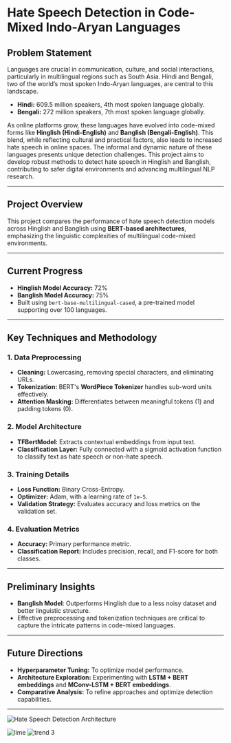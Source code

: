 # **Hate Speech Detection in Code-Mixed Indo-Aryan Languages**

## **Problem Statement**  
Languages are crucial in communication, culture, and social interactions, particularly in multilingual regions such as South Asia. Hindi and Bengali, two of the world’s most spoken Indo-Aryan languages, are central to this landscape.  
- **Hindi:** 609.5 million speakers, 4th most spoken language globally.  
- **Bengali:** 272 million speakers, 7th most spoken language globally.  

As online platforms grow, these languages have evolved into code-mixed forms like **Hinglish (Hindi-English)** and **Banglish (Bengali-English)**. This blend, while reflecting cultural and practical factors, also leads to increased hate speech in online spaces. The informal and dynamic nature of these languages presents unique detection challenges. This project aims to develop robust methods to detect hate speech in Hinglish and Banglish, contributing to safer digital environments and advancing multilingual NLP research.

---

## **Project Overview**  
This project compares the performance of hate speech detection models across Hinglish and Banglish using **BERT-based architectures**, emphasizing the linguistic complexities of multilingual code-mixed environments.  



---

## **Current Progress**  
- **Hinglish Model Accuracy:** 72%  
- **Banglish Model Accuracy:** 75%  
- Built using `bert-base-multilingual-cased`, a pre-trained model supporting over 100 languages.

---

## **Key Techniques and Methodology**  

### **1. Data Preprocessing**  
- **Cleaning:** Lowercasing, removing special characters, and eliminating URLs.  
- **Tokenization:** BERT's **WordPiece Tokenizer** handles sub-word units effectively.  
- **Attention Masking:** Differentiates between meaningful tokens (1) and padding tokens (0).  

### **2. Model Architecture**  
- **TFBertModel:** Extracts contextual embeddings from input text.  
- **Classification Layer:** Fully connected with a sigmoid activation function to classify text as hate speech or non-hate speech.  

### **3. Training Details**  
- **Loss Function:** Binary Cross-Entropy.  
- **Optimizer:** Adam, with a learning rate of `1e-5`.  
- **Validation Strategy:** Evaluates accuracy and loss metrics on the validation set.  

### **4. Evaluation Metrics**  
- **Accuracy:** Primary performance metric.  
- **Classification Report:** Includes precision, recall, and F1-score for both classes.  

---

## **Preliminary Insights**  
- **Banglish Model**: Outperforms Hinglish due to a less noisy dataset and better linguistic structure.  
- Effective preprocessing and tokenization techniques are critical to capture the intricate patterns in code-mixed languages.

---

## **Future Directions**  
- **Hyperparameter Tuning:** To optimize model performance.  
- **Architecture Exploration:** Experimenting with **LSTM + BERT embeddings** and **MConv-LSTM + BERT embeddings**.  
- **Comparative Analysis:** To refine approaches and optimize detection capabilities.  

---

![Hate Speech Detection Architecture](https://github.com/user-attachments/assets/a2291768-c3c8-44ff-9f0f-6edad8464038)






![lime](https://github.com/user-attachments/assets/4664d517-d5b2-407b-8c89-224c95260b84)
![trend 3](https://github.com/user-attachments/assets/56650abe-d0c0-404c-9b05-91ebb7c1d0c2)









